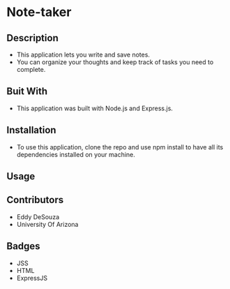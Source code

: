 # Note-taker

## Description

* This application lets you write and save notes.
* You can organize your thoughts and keep track of tasks you need to complete.

## Buit With

* This application was built with Node.js and Express.js.

## Installation

* To use this application, clone the repo and use npm install to have all its dependencies installed on your machine.

## Usage

## Contributors

* Eddy DeSouza
* University Of Arizona

## Badges

* JSS
* HTML
* ExpressJS

